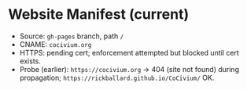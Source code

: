 # Website Manifest (current)
- Source: `gh-pages` branch, path `/`
- CNAME: `cocivium.org`
- HTTPS: pending cert; enforcement attempted but blocked until cert exists.
- Probe (earlier): `https://cocivium.org` → 404 (site not found) during propagation; `https://rickballard.github.io/CoCivium/` OK.

